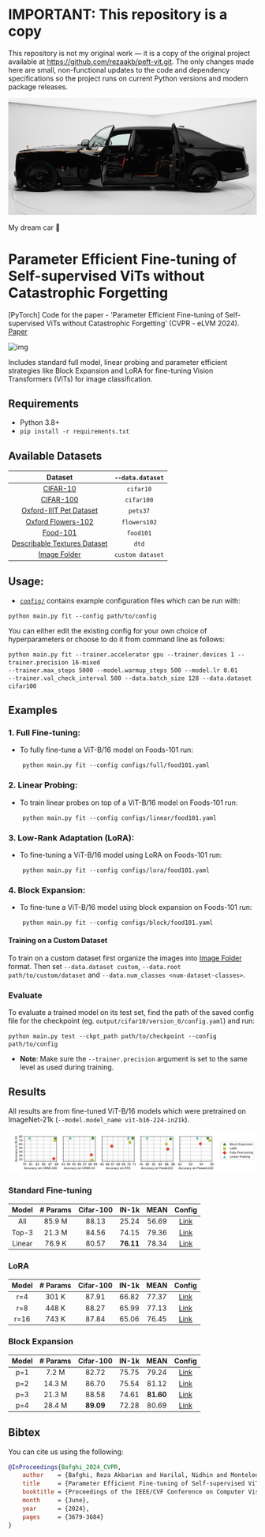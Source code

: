 # IMPORTANT: This repository is a copy

This repository is not my original work — it is a copy of the original project available at https://github.com/rezaakb/peft-vit.git. The only changes made here are small, non-functional updates to the code and dependency specifications so the project runs on current Python versions and modern package releases.

![RR image](assets/RR.png)

My dream car 🙂

# Parameter Efficient Fine-tuning of Self-supervised ViTs without Catastrophic Forgetting

[PyTorch] Code for the paper - 'Parameter Efficient Fine-tuning of Self-supervised ViTs without Catastrophic Forgetting' (CVPR - eLVM 2024). [Paper](https://arxiv.org/pdf/2404.17245)
 
![img](assets/framework-f.png)


Includes standard full model, linear probing and parameter efficient strategies like Block Expansion and LoRA for fine-tuning Vision Transformers (ViTs) for image classification.


## Requirements
- Python 3.8+
- `pip install -r requirements.txt`


## Available Datasets

| Dataset            | `--data.dataset` |
|:------------------:|:-----------:|
|[CIFAR-10](https://www.cs.toronto.edu/~kriz/cifar.html)| `cifar10`|
|[CIFAR-100](https://www.cs.toronto.edu/~kriz/cifar.html)| `cifar100`|
|[Oxford-IIIT Pet Dataset](https://www.robots.ox.ac.uk/~vgg/data/pets/)|  `pets37`|
|[Oxford Flowers-102](https://www.robots.ox.ac.uk/~vgg/data/flowers/102/)|  `flowers102`|
|[Food-101](https://www.robots.ox.ac.uk/~vgg/data/flowers/102/)|  `food101`|
|[Describable Textures Dataset](https://www.robots.ox.ac.uk/~vgg/data/dtd/) | `dtd`|
|[Image Folder](https://pytorch.org/vision/stable/generated/torchvision.datasets.ImageFolder.html) | `custom dataset`|




## Usage: 

- [`config/`](configs/) contains example configuration files which can be run with:
```
python main.py fit --config path/to/config
```

You can either edit the existing config for your own choice of hyperparameters or choose to do it from command line as follows:


```shell
python main.py fit --trainer.accelerator gpu --trainer.devices 1 --trainer.precision 16-mixed
--trainer.max_steps 5000 --model.warmup_steps 500 --model.lr 0.01
--trainer.val_check_interval 500 --data.batch_size 128 --data.dataset cifar100

```

## Examples
### 1. Full Fine-tuning:
- To fully fine-tune a ViT-B/16 model on Foods-101 run:
```
    python main.py fit --config configs/full/food101.yaml
```

### 2. Linear Probing:
- To train linear probes on top of a ViT-B/16 model on Foods-101 run:
```
    python main.py fit --config configs/linear/food101.yaml
```

### 3. Low-Rank Adaptation (LoRA):
- To fine-tuning a ViT-B/16 model using LoRA on Foods-101 run:
```
    python main.py fit --config configs/lora/food101.yaml
```

### 4. Block Expansion:
- To fine-tune a ViT-B/16 model using block expansion on Foods-101 run:
```
    python main.py fit --config configs/block/food101.yaml
```

#### Training on a Custom Dataset
To train on a custom dataset first organize the images into 
[Image Folder](https://pytorch.org/vision/stable/generated/torchvision.datasets.ImageFolder.html) 
format. Then set `--data.dataset custom`, `--data.root path/to/custom/dataset` and `--data.num_classes <num-dataset-classes>`.

### Evaluate
To evaluate a trained model on its test set, find the path of the saved config file for the checkpoint (eg. `output/cifar10/version_0/config.yaml`) and run:
```
python main.py test --ckpt_path path/to/checkpoint --config path/to/config
```
- __Note__: Make sure the `--trainer.precision` argument is set to the same level as used during training.


## Results
All results are from fine-tuned ViT-B/16 models which were pretrained on ImageNet-21k (`--model.model_name vit-b16-224-in21k`).

![img2](assets/results.png)

### Standard Fine-tuning
| Model            | # Params          | Cifar-100     | IN-1k     | MEAN | Config                              |
|:------------------:|:--------------:|:-----------------:|:------------------:|:-------------:|:-----------------------------------:|
| All          | 85.9 M            | 88.13               | 25.24               | 56.69         | [Link](configs/full/cifar100-lr=0.005.yaml)   |
| Top-3        | 21.3 M            | 84.56               | 74.15               | 79.36         | [Link](configs/add_three/cifar100-lr=0.005.yaml)  |
| Linear | 76.9 K           | 80.57               | **76.11**               | 78.34         | [Link](configs/linear/cifar100-lr=0.005.yaml)|


### LoRA
| Model            | # Params          | Cifar-100     | IN-1k     | MEAN | Config                              |
|:------------------:|:--------------:|:-----------------:|:------------------:|:-------------:|:-----------------------------------:|
| r=4          | 301 K            |87.91      |    66.82              | 77.37         | [Link](configs/lora/cifar100-r4-lr-0.05.yaml)   |
| r=8        | 448 K            | 88.27       |    65.99              | 77.13         | [Link](configs/lora/cifar100-r8-lr-0.005.yaml)  |
| r=16 | 743 K           | 87.84              |    65.06             | 76.45          | [Link](configs/lora/cifar100-r16-lr-0.05.yaml)|


### Block Expansion
| Model            | # Params          | Cifar-100     | IN-1k     | MEAN | Config                              |
|:------------------:|:--------------:|:-----------------:|:------------------:|:-------------:|:-----------------------------------:|
| p=1          | 7.2 M            |82.72     |   75.75              | 79.24         | [Link](configs/block/)   |
| p=2        | 14.3 M           |86.70       |    75.54            |  81.12        | [Link](configs/block/)  |
| p=3 | 21.3 M           | 88.58 |      74.61                      |  **81.60**         | [Link](configs/block/)|
| p=4 | 28.4 M          | **89.09**      |            72.28            |  80.69        | [Link](configs/block/)|


## Bibtex
You can cite us using the following:
```bibtex
@InProceedings{Bafghi_2024_CVPR,
    author    = {Bafghi, Reza Akbarian and Harilal, Nidhin and Monteleoni, Claire and Raissi, Maziar},
    title     = {Parameter Efficient Fine-tuning of Self-supervised ViTs without Catastrophic Forgetting},
    booktitle = {Proceedings of the IEEE/CVF Conference on Computer Vision and Pattern Recognition (CVPR) Workshops},
    month     = {June},
    year      = {2024},
    pages     = {3679-3684}
}
```
